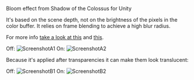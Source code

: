 Bloom effect from Shadow of the Colossus for Unity
 
It's based on the scene depth, not on the brightness of the pixels in the color buffer. It relies on frame blending to achieve a high blur radius.

For more info [take a look at this] and [this].

Off:
![ScreenshotA1][ImageA1]
On:
![ScreenshotA2][ImageA2]

Because it's applied after transparencies it can make them look translucent:

Off:
![ScreenshotB1][ImageB1]
On:
![ScreenshotB2][ImageB2]

[this]: https://forum.beyond3d.com/posts/1957634/
[take a look at this]: http://selmiak.bplaced.net/games/ps2/index.php?lang=eng&game=sotc&page=makingof

[ImageA1]: http://i.imgur.com/9YUx3ZL.png
[ImageA2]: http://i.imgur.com/6JkbOY5.png

[ImageB1]: http://i.imgur.com/mFzbqGx.png
[ImageB2]: http://i.imgur.com/nMtFhmd.png
